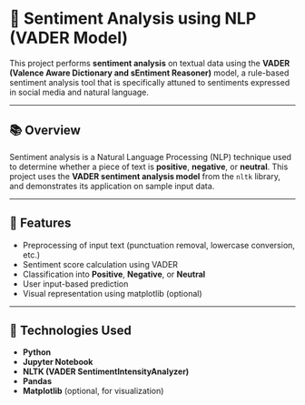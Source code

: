 # 📝 Sentiment Analysis using NLP (VADER Model)

This project performs **sentiment analysis** on textual data using the **VADER (Valence Aware Dictionary and sEntiment Reasoner)** model, a rule-based sentiment analysis tool that is specifically attuned to sentiments expressed in social media and natural language.

---

## 📚 Overview

Sentiment analysis is a Natural Language Processing (NLP) technique used to determine whether a piece of text is **positive**, **negative**, or **neutral**. This project uses the **VADER sentiment analysis model** from the `nltk` library, and demonstrates its application on sample input data.

---

## 📌 Features

- Preprocessing of input text (punctuation removal, lowercase conversion, etc.)
- Sentiment score calculation using VADER
- Classification into **Positive**, **Negative**, or **Neutral**
- User input-based prediction
- Visual representation using matplotlib (optional)

---

## 🧰 Technologies Used

- **Python**
- **Jupyter Notebook**
- **NLTK (VADER SentimentIntensityAnalyzer)**
- **Pandas**
- **Matplotlib** (optional, for visualization)

